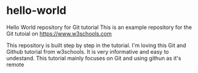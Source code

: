 # hello-world
Hello World repository for Git tutorial
This is an example repository for the Git tutoial on https://www.w3schools.com

This repository is built step by step in the tutorial.
I'm loving this Git and Github tutorial from w3schools. It is very informative and easy to undestand.
This tutorial mainly focuses on Git and using githun as it's remote
